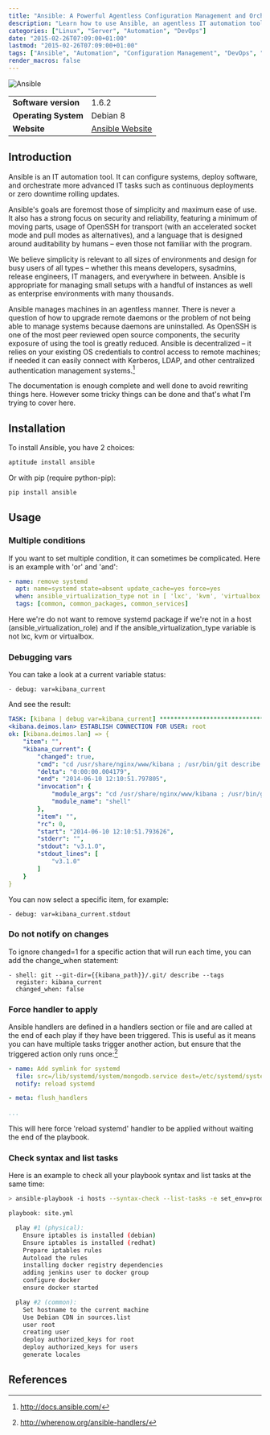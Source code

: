 ```yaml
---
title: "Ansible: A Powerful Agentless Configuration Management and Orchestrator Solution"
description: "Learn how to use Ansible, an agentless IT automation tool for configuration management, application deployment, and task orchestration"
categories: ["Linux", "Server", "Automation", "DevOps"]
date: "2015-02-26T07:09:00+01:00"
lastmod: "2015-02-26T07:09:00+01:00"
tags: ["Ansible", "Automation", "Configuration Management", "DevOps", "SSH"]
render_macros: false
---
```


![Ansible](../../static/images/ansible_logo.avif)


|||
|-|-|
| **Software version** | 1.6.2 |
| **Operating System** | Debian 8 |
| **Website** | [Ansible Website](https://www.ansible.com) |


## Introduction

Ansible is an IT automation tool. It can configure systems, deploy software, and orchestrate more advanced IT tasks such as continuous deployments or zero downtime rolling updates.

Ansible's goals are foremost those of simplicity and maximum ease of use. It also has a strong focus on security and reliability, featuring a minimum of moving parts, usage of OpenSSH for transport (with an accelerated socket mode and pull modes as alternatives), and a language that is designed around auditability by humans – even those not familiar with the program.

We believe simplicity is relevant to all sizes of environments and design for busy users of all types – whether this means developers, sysadmins, release engineers, IT managers, and everywhere in between. Ansible is appropriate for managing small setups with a handful of instances as well as enterprise environments with many thousands.

Ansible manages machines in an agentless manner. There is never a question of how to upgrade remote daemons or the problem of not being able to manage systems because daemons are uninstalled. As OpenSSH is one of the most peer reviewed open source components, the security exposure of using the tool is greatly reduced. Ansible is decentralized – it relies on your existing OS credentials to control access to remote machines; if needed it can easily connect with Kerberos, LDAP, and other centralized authentication management systems.[^1]

The documentation is enough complete and well done to avoid rewriting things here. However some tricky things can be done and that's what I'm trying to cover here.

## Installation

To install Ansible, you have 2 choices:

```bash
aptitude install ansible
```

Or with pip (require python-pip):

```bash
pip install ansible
```

## Usage

### Multiple conditions

If you want to set multiple condition, it can sometimes be complicated. Here is an example with 'or' and 'and':

```yaml
- name: remove systemd
  apt: name=systemd state=absent update_cache=yes force=yes
  when: ansible_virtualization_type not in [ 'lxc', 'kvm', 'virtualbox' ] and (ansible_virtualization_role != 'host')
  tags: [common, common_packages, common_services]
```

Here we're do not want to remove systemd package if we're not in a host (ansible_virtualization_role) and if the ansible_virtualization_type variable is not lxc, kvm or virtualbox.

### Debugging vars

You can take a look at a current variable status:

```
- debug: var=kibana_current
```

And see the result:

```yaml
TASK: [kibana | debug var=kibana_current] ************************************* 
<kibana.deimos.lan> ESTABLISH CONNECTION FOR USER: root
ok: [kibana.deimos.lan] => {
    "item": "", 
    "kibana_current": {
        "changed": true, 
        "cmd": "cd /usr/share/nginx/www/kibana ; /usr/bin/git describe --tags ", 
        "delta": "0:00:00.004179", 
        "end": "2014-06-10 12:10:51.797805", 
        "invocation": {
            "module_args": "cd /usr/share/nginx/www/kibana ; /usr/bin/git describe --tags", 
            "module_name": "shell"
        }, 
        "item": "", 
        "rc": 0, 
        "start": "2014-06-10 12:10:51.793626", 
        "stderr": "", 
        "stdout": "v3.1.0", 
        "stdout_lines": [
            "v3.1.0"
        ]
    }
}
```

You can now select a specific item, for example:

```
- debug: var=kibana_current.stdout
```

### Do not notify on changes

To ignore changed=1 for a specific action that will run each time, you can add the change_when statement:

```
- shell: git --git-dir={{kibana_path}}/.git/ describe --tags
  register: kibana_current
  changed_when: false
```

### Force handler to apply

Ansible handlers are defined in a handlers section or file and are called at the end of each play if they have been triggered. This is useful as it means you can have multiple tasks trigger another action, but ensure that the triggered action only runs once:[^2]

```yaml
- name: Add symlink for systemd
  file: src=/lib/systemd/system/mongodb.service dest=/etc/systemd/system/multi-user.target.wants/mongodb.service state=link
  notify: reload systemd

- meta: flush_handlers
 
...
```

This will here force 'reload systemd' handler to be applied without waiting the end of the playbook.

### Check syntax and list tasks

Here is an example to check all your playbook syntax and list tasks at the same time:

```bash
> ansible-playbook -i hosts --syntax-check --list-tasks -e set_env=prod -D --limit server01 site.yml 

playbook: site.yml

  play #1 (physical):
    Ensure iptables is installed (debian)
    Ensure iptables is installed (redhat)
    Prepare iptables rules
    Autoload the rules
    installing docker registry dependencies
    adding jenkins user to docker group
    configure docker
    ensure docker started

  play #2 (common):
    Set hostname to the current machine
    Use Debian CDN in sources.list
    user root
    creating user
    deploy authorized_keys for root
    deploy authorized_keys for users
    generate locales
```

## References

[^1]: http://docs.ansible.com/
[^2]: http://wherenow.org/ansible-handlers/

